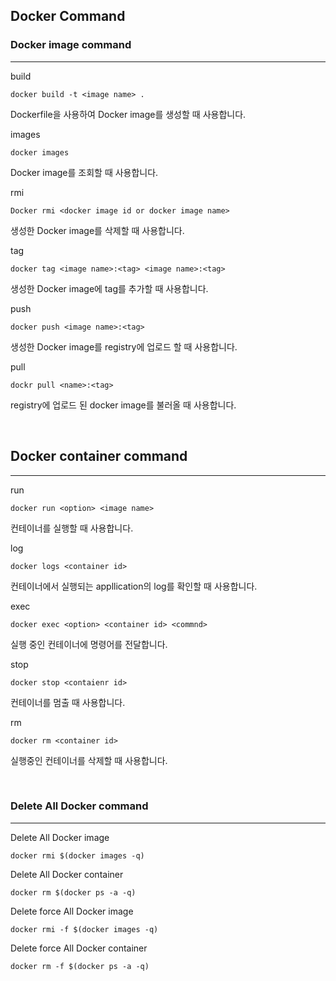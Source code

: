 ## Docker Command

### Docker image command
---
build
```shell
docker build -t <image name> .
```
Dockerfile을 사용하여 Docker image를 생성할 때 사용합니다.

images
```shell
docker images
```
Docker image를 조회할 때 사용합니다.

rmi
```shell
Docker rmi <docker image id or docker image name>
```
생성한 Docker image를 삭제할 때 사용합니다.

tag
```shell
docker tag <image name>:<tag> <image name>:<tag>
```
생성한 Docker image에 tag를 추가할 때 사용합니다.

push
```shell
docker push <image name>:<tag>
```
생성한 Docker image를 registry에 업로드 할 때 사용합니다.

pull
```shell
dockr pull <name>:<tag>
```
registry에 업로드 된 docker image를 불러올 때 사용합니다.

<br>

## Docker container command
---
run
```shell
docker run <option> <image name>
```
컨테이너를 실행할 때 사용합니다.

log
```shell
docker logs <container id>
```
컨테이너에서 실행되는 appllication의 log를 확인할 때 사용합니다.

exec
```shell
docker exec <option> <container id> <commnd>
```
실행 중인 컨테이너에 명령어를 전달합니다.

stop
```shell
docker stop <contaienr id>
```
컨테이너를 멈출 때 사용합니다.

rm
```shell
docker rm <container id>
```
실행중인 컨테이너를 삭제할 때 사용합니다.

<br>

### Delete All Docker command
---
Delete All Docker image
```shell
docker rmi $(docker images -q)
```

Delete All Docker container
```shell
docker rm $(docker ps -a -q)
```

Delete force All Docker image
```shell
docker rmi -f $(docker images -q)
```

Delete force All Docker container
```shell
docker rm -f $(docker ps -a -q)
```